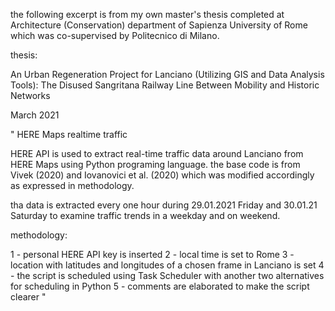 the following excerpt is from my own master's thesis completed
at Architecture (Conservation) department of Sapienza University
of Rome which was co-supervised by Politecnico di Milano.

thesis:

An Urban Regeneration Project for Lanciano (Utilizing GIS and Data Analysis Tools): The Disused Sangritana Railway Line Between Mobility and Historic Networks

March 2021

"
HERE Maps realtime traffic

HERE API is used to extract real-time traffic data
around Lanciano from HERE Maps using Python
programing language. the base code is from Vivek
(2020) and  Iovanovici et al. (2020) which was
modified accordingly as expressed in methodology.

tha data is extracted every one hour during
29.01.2021 Friday and 30.01.21 Saturday to
examine traffic trends in a weekday and on weekend.

methodology:

1 - personal HERE API key is inserted
2 - local time is set to Rome
3 - location with latitudes and longitudes of a chosen
frame in Lanciano is set
4 - the script is scheduled using Task Scheduler with
another two alternatives for scheduling in Python
5 - comments are elaborated to make the script clearer
"
